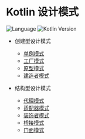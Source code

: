 # Kotlin 设计模式

![Language](https://img.shields.io/badge/Language-Kotlin-blue?style=for-the-badge) ![Kotlin Version](https://img.shields.io/badge/Kotlin%20Version-1.4.21-yellow?style=for-the-badge) 


+ 创建型设计模式
  + [单例模式](books/builder/singleton)
  + [工厂模式](books/builder/factory)
  + [原型模式](books/builder/prototype/Prototype.md)
  + [建造者模式](books/builder/builder/Builder.md)
  
+ 结构型设计模式
  + [代理模式](books/graphic/proxy/Proxy.md)
  + [适配器模式](books/graphic/adapter/Adapter.md)
  + [装饰者模式](books/graphic/decorator/Decorator.md)
  + [桥接模式](books/graphic/bridge/Bridge.md)
  + [门面模式](books/graphic/facade/Facade.md)

